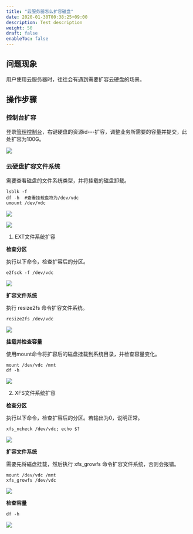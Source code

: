 ```yaml
---
title: "云服务器怎么扩容磁盘"
date: 2020-01-30T00:38:25+09:00
description: Test description
weight: 50
draft: false
enableToc: false 
---
```


## 问题现象

用户使用云服务器时，往往会有遇到需要扩容云硬盘的场景。

## 操作步骤

### 控制台扩容

登录[管理控制台](https://console.shanhe.com/login)，右键硬盘的资源id---扩容，调整业务所需要的容量并提交，此处扩容为100G。

![](../../../_images/disk_expansion1.png) 

### 云硬盘扩容文件系统

需要查看磁盘的文件系统类型，并将挂载的磁盘卸载。

```shell
lsblk -f
df -h  #查看挂载盘符为/dev/vdc
umount /dev/vdc  
```

![](../../../_images/disk_expansion3.png) 

![](../../../_images/disk_expansion4.png) 

1. EXT文件系统扩容

**检查分区**

执行以下命令，检查扩容后的分区。

```shell
e2fsck -f /dev/vdc
```

![](../../../_images/disk_expansion5.png) 

**扩容文件系统**

执行 resize2fs 命令扩容文件系统。

```shell
resize2fs /dev/vdc
```

![](../../../_images/disk_expansion6.png) 

**挂载并检查容量**

使用mount命令将扩容后的磁盘挂载到系统目录，并检查容量变化。

```shell
mount /dev/vdc /mnt
df -h
```

![](../../../_images/disk_expansion7.png) 

2. XFS文件系统扩容

**检查分区**

执行以下命令，检查扩容后的分区。若输出为0，说明正常。

```shell
xfs_ncheck /dev/vdc; echo $?
```

![](../../../_images/disk_expansion8.png) 

**扩容文件系统**

需要先将磁盘挂载，然后执行 xfs_growfs 命令扩容文件系统，否则会报错。

```shell
mount /dev/vdc /mnt
xfs_growfs /dev/vdc
```

![](../../../_images/disk_expansion9.png) 

**检查容量**

```shell
df -h
```

![](../../../_images/disk_expansion10.png) 
